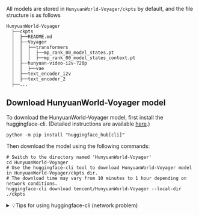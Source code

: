 
All models are stored in `HunyuanWorld-Voyager/ckpts` by default, and the file structure is as follows
```shell
HunyuanWorld-Voyager
  ├──ckpts
  │  ├──README.md
  │  ├──Voyager
  │  │  ├──transformers
  │  │  │  ├──mp_rank_00_model_states.pt
  │  │  │  ├──mp_rank_00_model_states_context.pt
  │  ├──hunyuan-video-i2v-720p
  │  │  ├──vae
  │  ├──text_encoder_i2v
  │  ├──text_encoder_2
  ├──...
```

## Download HunyuanWorld-Voyager model
To download the HunyuanWorld-Voyager model, first install the huggingface-cli. (Detailed instructions are available [here](https://huggingface.co/docs/huggingface_hub/guides/cli).)

```shell
python -m pip install "huggingface_hub[cli]"
```

Then download the model using the following commands:

```shell
# Switch to the directory named 'HunyuanWorld-Voyager'
cd HunyuanWorld-Voyager
# Use the huggingface-cli tool to download HunyuanWorld-Voyager model in HunyuanWorld-Voyager/ckpts dir.
# The download time may vary from 10 minutes to 1 hour depending on network conditions.
huggingface-cli download tencent/HunyuanWorld-Voyager --local-dir ./ckpts
```

<details>
<summary>💡Tips for using huggingface-cli (network problem)</summary>

##### 1. Using HF-Mirror

If you encounter slow download speeds in China, you can try a mirror to speed up the download process. For example,

```shell
HF_ENDPOINT=https://hf-mirror.com huggingface-cli download tencent/HunyuanVideo-I2V --local-dir ./ckpts
```

##### 2. Resume Download

`huggingface-cli` supports resuming downloads. If the download is interrupted, you can just rerun the download 
command to resume the download process.

Note: If an `No such file or directory: 'ckpts/.huggingface/.gitignore.lock'` like error occurs during the download 
process, you can ignore the error and rerun the download command.

</details>

 

